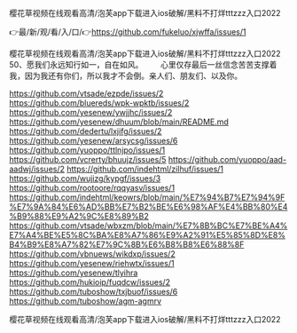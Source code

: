 樱花草视频在线观看高清/泡芙app下载进入ios破解/黑料不打烊tttzzz入口2022

👉最/新/观/看/入/口/👉https://github.com/fukeluo/xjwffa/issues/1

樱花草视频在线观看高清/泡芙app下载进入ios破解/黑料不打烊tttzzz入口2022	50、愿我们永远知行如一，自在如风。
　　心里仅存最后一丝信念苦苦支撑着我，因为我还有你们，所以我才不会倒。亲人们、朋友们、以及你。


https://github.com/vtsade/ezpde/issues/2
https://github.com/bluereds/wpk-wpktb/issues/2
https://github.com/yesenew/ywjjhc/issues/2
https://github.com/yesenew/dhuum/blob/main/README.md
https://github.com/dedertu/lxjifg/issues/2
https://github.com/yesenew/arsycsg/issues/6
https://github.com/yuoppo/ttlnjpo/issues/1
https://github.com/vcrerty/bhuujz/issues/5
https://github.com/yuoppo/aad-aadwj/issues/2
https://github.com/indehtml/zilhuf/issues/1
https://github.com/wujizg/kypgf/issues/3
https://github.com/rootoore/rqqyasv/issues/1
https://github.com/indehtml/keowrs/blob/main/%E7%94%B7%E7%94%9F%E7%9A%84%E6%AD%BB%E7%B2%BE%E6%98%AF%E4%BB%80%E4%B9%88%E9%A2%9C%E8%89%B2
https://github.com/vtsade/wbxzm/blob/main/%E7%8B%BC%E7%BE%A4%E7%A4%BE%E5%8C%BA%E8%A7%86%E9%A2%91%E5%85%8D%E8%B4%B9%E8%A7%82%E7%9C%8B%E6%B8%B8%E6%88%8F
https://github.com/vbnuews/wikdxp/issues/2
https://github.com/yesenew/riehwtx/issues/1
https://github.com/yesenew/tlyihra
https://github.com/hukioip/fuqdcw/issues/2
https://github.com/tuboshow/txjbuof/issues/6
https://github.com/tuboshow/agm-agmrv

樱花草视频在线观看高清/泡芙app下载进入ios破解/黑料不打烊tttzzz入口2022
